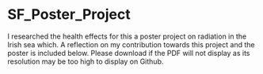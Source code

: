 # SF_Poster_Project
I researched the health effects for this a poster project on radiation in the Irish sea which. A reflection on my contribution towards this project and the poster is included below. Please download if the PDF will not display as its resolution may be too high to display on Github.
